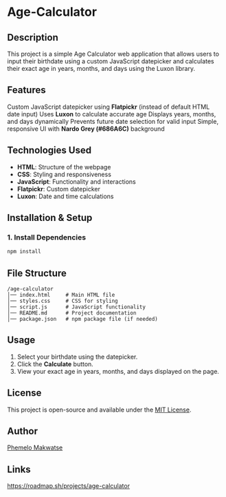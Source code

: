 # Age-Calculator

## Description
This project is a simple Age Calculator web application that allows users to input their birthdate using a custom JavaScript datepicker and calculates their exact age in years, months, and days using the Luxon library.

## Features
Custom JavaScript datepicker using **Flatpickr** (instead of default HTML date input)
Uses **Luxon** to calculate accurate age
Displays years, months, and days dynamically
Prevents future date selection for valid input
Simple, responsive UI with **Nardo Grey (#686A6C)** background

## Technologies Used
- **HTML**: Structure of the webpage
- **CSS**: Styling and responsiveness
- **JavaScript**: Functionality and interactions
- **Flatpickr**: Custom datepicker
- **Luxon**: Date and time calculations

## Installation & Setup
### 1. Install Dependencies
```sh
npm install
```

## File Structure
```
/age-calculator
│── index.html     # Main HTML file
│── styles.css     # CSS for styling
│── script.js      # JavaScript functionality
│── README.md      # Project documentation
│── package.json   # npm package file (if needed)
```

## Usage
1. Select your birthdate using the datepicker.
2. Click the **Calculate** button.
3. View your exact age in years, months, and days displayed on the page.

## License
This project is open-source and available under the [MIT License](LICENSE).

## Author
[Phemelo Makwatse](https://github.com/PhimiTm)

## Links 
https://roadmap.sh/projects/age-calculator

